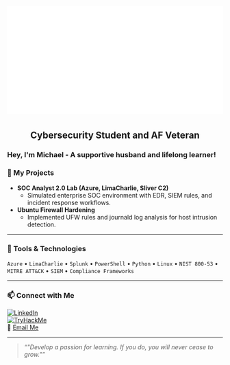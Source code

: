 <h1 align="center">
  <img src="michael.svg" alt="Michael animated banner" />
</h1>

## <p align="center">Cybersecurity Student and AF Veteran</p>
### Hey, I'm Michael - A supportive husband and lifelong learner!

### 🧩 My Projects
- **SOC Analyst 2.0 Lab (Azure, LimaCharlie, Sliver C2)**
  - Simulated enterprise SOC environment with EDR, SIEM rules, and incident response workflows.  
- **Ubuntu Firewall Hardening**
  - Implemented UFW rules and journald log analysis for host intrusion detection.  


---

### 🧰 Tools & Technologies
`Azure` • `LimaCharlie` • `Splunk` • `PowerShell` • `Python` • `Linux` • `NIST 800-53` • `MITRE ATT&CK` • `SIEM` • `Compliance Frameworks`

---

### 📫 Connect with Me
[![LinkedIn](https://img.shields.io/badge/LinkedIn-blue?style=flat&logo=linkedin)](https://www.linkedin.com/in/YOUR-LINKEDIN)  
[![TryHackMe](https://img.shields.io/badge/TryHackMe-red?style=flat&logo=tryhackme)](https://tryhackme.com/p/michaelw062000)  
📧 [Email Me](mailto:Michaelw062000@gmail.com)


---

> *“"Develop a passion for learning. If you do, you will never cease to grow."”*

